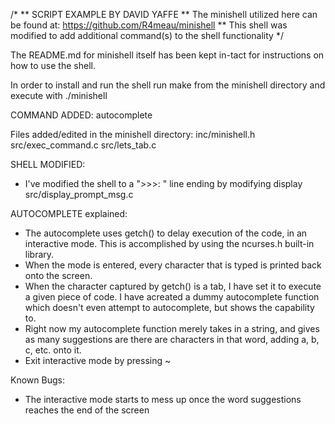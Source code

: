 /*
** SCRIPT EXAMPLE BY DAVID YAFFE
** The minishell utilized here can be found at: https://github.com/R4meau/minishell
** This shell was modified to add additional command(s) to the shell functionality
*/

The README.md for minishell itself has been kept in-tact for instructions on how to use the shell.

In order to install and run the shell run make from the minishell directory and execute with ./minishell

COMMAND ADDED:
autocomplete

Files added/edited in the minishell directory:
inc/minishell.h
src/exec_command.c
src/lets_tab.c

SHELL MODIFIED:
- I've modified the shell to a ">>>: " line ending by modifying display src/display_prompt_msg.c

AUTOCOMPLETE explained:
- The autocomplete uses getch() to delay execution of the code, in an interactive mode. This is accomplished by using the ncurses.h built-in library.
- When the mode is entered, every character that is typed is printed back onto the screen.
- When the character captured by getch() is a tab, I have set it to execute a given piece of code. I have acreated a dummy autocomplete function which doesn't even attempt to autocomplete, but shows the capability to.
- Right now my autocomplete function merely takes in a string, and gives as many suggestions are there are characters in that word, adding a, b, c, etc. onto it.
- Exit interactive mode by pressing ~


Known Bugs:
- The interactive mode starts to mess up once the word suggestions reaches the end of the screen
